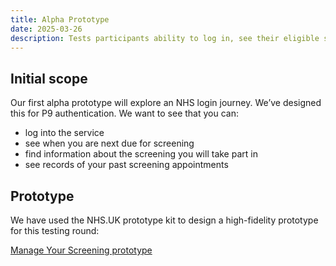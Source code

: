 ```yaml
---
title: Alpha Prototype
date: 2025-03-26
description: Tests participants ability to log in, see their eligible screening services and when their next screening is due
---
```


## Initial scope

Our first alpha prototype will explore an NHS login journey. We’ve designed this for P9 authentication. We want to see that you can:

- log into the service
- see when you are next due for screening
- find information about the screening you will take part in
- see records of your past screening appointments

## Prototype

We have used the NHS.UK prototype kit to design a high-fidelity prototype for this testing round:

[Manage Your Screening prototype](https://dtos-participant-manager-proto-305daf691f8b.herokuapp.com/v1)
